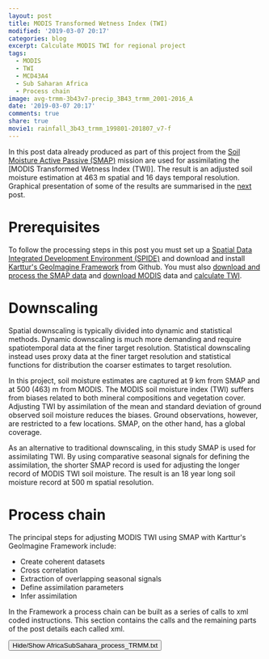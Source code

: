 ```yaml
---
layout: post
title: MODIS Transformed Wetness Index (TWI)
modified: '2019-03-07 20:17'
categories: blog
excerpt: Calculate MODIS TWI for regional project
tags:
  - MODIS
  - TWI
  - MCD43A4
  - Sub Saharan Africa
  - Process chain
image: avg-trmm-3b43v7-precip_3B43_trmm_2001-2016_A
date: '2019-03-07 20:17'
comments: true
share: true
movie1: rainfall_3b43_trmm_199801-201807_v7-f
---
```

<script src="https://karttur.github.io/common/assets/js/karttur/togglediv.js"></script>

In this post data already produced as part of this project from the [Soil Moisture Active Passive (SMAP)](../smap-methods) mission are used for assimilating the [MODIS Transformed Wetness Index (TWI)]. The result is an adjusted soil moisture estimation at 463 m spatial and 16 days temporal resolution. Graphical presentation of some of the results are summarised in the [next](../modis-results) post.

# Prerequisites

To follow the processing steps in this post you must set up a [Spatial Data Integrated Development Environment (SPIDE)](https://karttur.github.io/setup-ide/) and download and install [Karttur's GeoImagine Framework](https://karttur.github.io/geoimagine/blog/blog-import-project-eclipse/) from Github. You must also [download and process the SMAP data](https://karttur.github.io/geoimagine/blog/blog-SMAP/) and [download MODIS](../modis-getdata) data and [calculate TWI](../modis-twi-methods).

# Downscaling

Spatial downscaling is typically divided into dynamic and statistical methods. Dynamic downscaling is much more demanding and require spatiotemporal data at the finer target resolution. Statistical downscaling instead uses proxy data at the finer target resolution and statistical functions for distribution the coarser estimates to target resolution.

In this project, soil moisture estimates are captured at 9 km from SMAP and at 500 (463) m from MODIS. The MODIS soil moisture index (TWI) suffers from biases related to both mineral compositions and vegetation cover. Adjusting TWI by assimilation of the mean and standard deviation of ground observed soil moisture reduces the biases. Ground observations, however, are restricted to a few locations. SMAP, on the other hand, has a global coverage.

As an alternative to traditional downscaling, in this study SMAP is used for assimilating TWI. By using comparative seasonal signals for defining the assimilation, the shorter SMAP record is used for adjusting the longer record of MODIS TWI soil moisture. The result is an 18 year long soil moisture record at 500 m spatial resolution.

# Process chain

The principal steps for adjusting MODIS TWI using SMAP with Karttur's GeoImagine Framework include:

- Create coherent datasets
- Cross correlation
- Extraction of overlapping seasonal signals
- Define assimilation parameters
- Infer assimilation

In the Framework a process chain can be built as a series of calls to xml coded instructions. This section contains the calls and the remaining parts of the post details each called xml.

<button id= "toggleProcessChain" onclick="hiddencode('ProcessChain')">Hide/Show AfricaSubSahara_process_TRMM.txt</button>

<div id="ProcessChain" style="display:none">
{% capture text-capture %}
{% raw %}
```
###################################
###################################
###  MODIS + SMAP assimilation  ###
###################################
###################################

## Update db with assimilated TWI A ##
#AfricaSubSahara_MODIS-0190_updatedb_TWI-assimilated-A.xml

###################################
###   Create coherent datasets  ###
###################################

## Tile SMAP to MODIS original spatiotemporal resolution ##
#AfricaSubSahara_SMAP-0162_tile_16D.xml

## Resample SMAP SINgrid back to 9km but using average ##
#AfricaSubSahara_SMAP-0170_resample-2-SMAP_16D.xml

## Resample MODIS to fit the SMAP 9 km spatial resolution (overlapping dates) ##
#AfricaSubSahara_MODIS-0170_resample-2-SMAP_16D.xml

###################################
###      Cross correlation      ###
###################################

## Cross correlate SMAP and TWI at 9kk and overlapping period (both filled)
## At both 500 m and 9 km spatial resolution
#AfricaSubSahara-MODIS-SMAP-0385_layer-x-cross_16D.xml

##############################################
###  Extract overlapping seasonal signals  ###
##############################################

## Extract MODIS an SMAP seasonal signals at 9km for overlapping period ##
#AfricaSubSahara_MODIS-SMAP-0320_extract-seasons_16D_2015-2018.xml

###################################
###     Define assimilation     ###
###################################

## Set MODIS to SMAP Assimilation (mean and standard deviation from master and slave) ##
#AfricaSubSahara_MODIS-SMAP-0380_setassimilation_16D.xml

###################################
###      Infer assimilation     ###
###################################

## Assimilate MODIS to SMAP at 9 km (infer the assimilation)
#AfricaSubSahara_MODIS-SMAP-0390_assimilate_16D_9km.xml

## Assimilate MODIS to SMAP at full resolution (infer the assimilation)
#AfricaSubSahara_MODIS-SMAP-0392_assimilate_16D.xml

###################################
###   Time Series Processing    ###
###################################

## Resample assimilated MODIS TWI to annual ##
#AfricaSubSahara_MODIS-0290_resample-2-A.xml

## Trend analysis on assimilated TWI ##
#AfricaSubSahara_MODIS-0310_trend_A_2001-2017.xml

###################################
###         Export Media        ###
###################################

#Export 9km SMAP, TWI original and TWI assimilated, same period and palette
#AfricaSubSahara_MODIS-SMAP-0900_ExporttoByte_16D_9km.xml

#Export MODIS 16D tiles
#AfricaSubSahara_MODIS-0900_ExporttoByte_16D.xml

#Export MODIS annual tiles
#AfricaSubSahara_MODIS-0900_ExporttoByte_A.xml

#Export MODIS statistics, trends and changes
#AfricaSubSahara_MODIS-0900_ExporttoByte_A.xml

###################################
###     MODIS + SMAP MOVIES     ###
###################################

## Create movieframes for TWI, SMAP and 2 versions of TWI assimilated to SMAP ##
#AfricaSubSahara_MODIS-SMAP-0950_movieframes-tiles_16D_9km.xml

#Append to frames to combined movie (done in 3 steps to create a movie with 4 frames)
#AfricaSubSahara_MODIS-SMAP-0951_movieframes-append-tiles_16D_9km.xml

## Movie clock, overlay and movie generation for appended tile versions ##
#AfricaSubSahara_MODIS-SMAP-0960_movielock-append-tiles_16D_9km.xml
```
{% endraw %}
{% endcapture %}
{% include widgets/toggle-code.html  toggle-text=text-capture  %}
</div>

### Time Series Processing

The time series analysis of the MODIS soil moisture estimate (TWI) uses the assimilated TWI as starting point.

#### Resample to annual soil moisture

Process: [<span class='package'>resampletsModisRegion</span>](https://karttur.github.io/geoimagine/subprocess/subproc-resampletsModisRegion/).

{% capture foo %}{{page.AfricaSubSahara_MODIS-0290_resample-2-A}}{% endcapture %}
{% include xml/AfricaSubSahara_MODIS-0290_resample-2-A.html foo=foo %}

#### Annual statistics and trends

Process: [<span class='package'>trendtsmodis</span>](https://karttur.github.io/geoimagine/subprocess/subproc-trendtsmodis/).

{% capture foo %}{{page.AfricaSubSahara_MODIS-0310_trend_A_2001-2017}}{% endcapture %}
{% include xml/AfricaSubSahara_MODIS-0310_trend_A_2001-2017.html foo=foo %}

#### Annual changes and significant trends

{% capture foo %}{{page.AfricaSubSahara_MODIS-0320_changes_A_2001-2018}}{% endcapture %}
{% include xml/AfricaSubSahara_MODIS-0320_changes_A_2001-2018.html foo=foo %}

### Export Media

#### Export 9km SMAP, TWI original and TWI assimilated

{% capture foo %}{{page.AfricaSubSahara_MODIS-SMAP-0900_ExporttoByte_16D_9km}}{% endcapture %}
{% include xml/AfricaSubSahara_MODIS-SMAP-0900_ExporttoByte_16D_9km.html foo=foo %}

#### Export MODIS 16D tiles

Exports assimilated MODIS 16 day tiles at original (500 m) spatial resolution.

{% capture foo %}{{page.AfricaSubSahara_MODIS-0900_ExporttoByte_16D}}{% endcapture %}
{% include xml/AfricaSubSahara_MODIS-0900_ExporttoByte_16D.html foo=foo %}

#### Export MODIS annual tiles

{% capture foo %}{{page.AfricaSubSahara_MODIS-0900_ExporttoByte_A}}{% endcapture %}
{% include xml/AfricaSubSahara_MODIS-0900_ExporttoByte_A.html foo=foo %}

#### Export MODIS statistics, trends and changes

#AfricaSubSahara_MODIS-0900_ExporttoByte_timespanA.xml

### Movies

The spatial resolution of the MODIS TWI (500m) means that a single tile at full spatial resolution is 2400 rows * 2400 columns. That is too large for a movie. At the spatial resolution of the SMAP enhanced product (9 km) each tile is 120 * 120. Combining 4 tiles in a square would then become 240 * 240.

The movies for illustrating SMAP, TWI and the assimilation of TWI to SMAP are thus created per tile and combining 4 movies. Below, the first step creates 4 single movie frames, the second step combined the 4 individual movie frames, and in the last step movie clocks are created and overlaid over the combined frame and the movie produced.

#### Single movie movieframes

The commands in the hidden xml file creates movieframes for TWI, SMAP and 2 versions of TWI assimilated to SMAP.

{% capture foo %}{{page.AfricaSubSahara_MODIS-SMAP-0950_movieframes-tiles_16D_9km}}{% endcapture %}
{% include xml/AfricaSubSahara_MODIS-SMAP-0950_movieframes-tiles_16D_9km.html foo=foo %}

#### Concatenate frames

The concatenation of movie frames is done in three steps, first combining 2 horisontal frames twice, and then combining the horisontally concatenated frames vertically.

{% capture foo %}{{page.AfricaSubSahara_MODIS-SMAP-0951_movieframes-append-tiles_16D_9km}}{% endcapture %}
{% include xml/AfricaSubSahara_MODIS-SMAP-0951_movieframes-append-tiles_16D_9km.html foo=foo %}

#### Movie clock and movie generation

Create a movie clock, overlay the clock-timeline on the 4-frame concatenated movie frames and generate the movie.

{% capture foo %}{{page.AfricaSubSahara_MODIS-SMAP-0960_movielock-append-tiles_16D_9km}}{% endcapture %}
{% include xml/AfricaSubSahara_MODIS-SMAP-0960_movielock-append-tiles_16D_9km.html foo=foo %}
